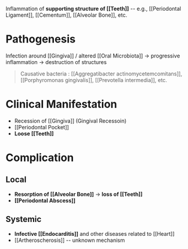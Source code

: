 Inflammation of **supporting structure of [[Teeth]]** -- e.g., [[Periodontal Ligament]], [[Cementum]], [[Alveolar Bone]], etc.

# Pathogenesis
Infection around [[Gingiva]] / altered [[Oral Microbiota]] -> progressive inflammation -> destruction of structures
> Causative bacteria : [[Aggregatibacter actinomycetemcomitans]], [[Porphyromonas gingivalis]], [[Prevotella intermedia]], etc. 

# Clinical Manifestation
- Recession of [[Gingiva]] (Gingival Recessoin) 
- [[Periodontal Pocket]]
- **Loose [[Teeth]]**

# Complication
## Local
- **Resorption of [[Alveolar Bone]]** -> **loss of [[Teeth]]**
- **[[Periodontal Abscess]]**

## Systemic
- **Infective [[Endocarditis]]** and other diseases related to [[Heart]]
- [[Artheroscherosis]] -- unknown mechanism